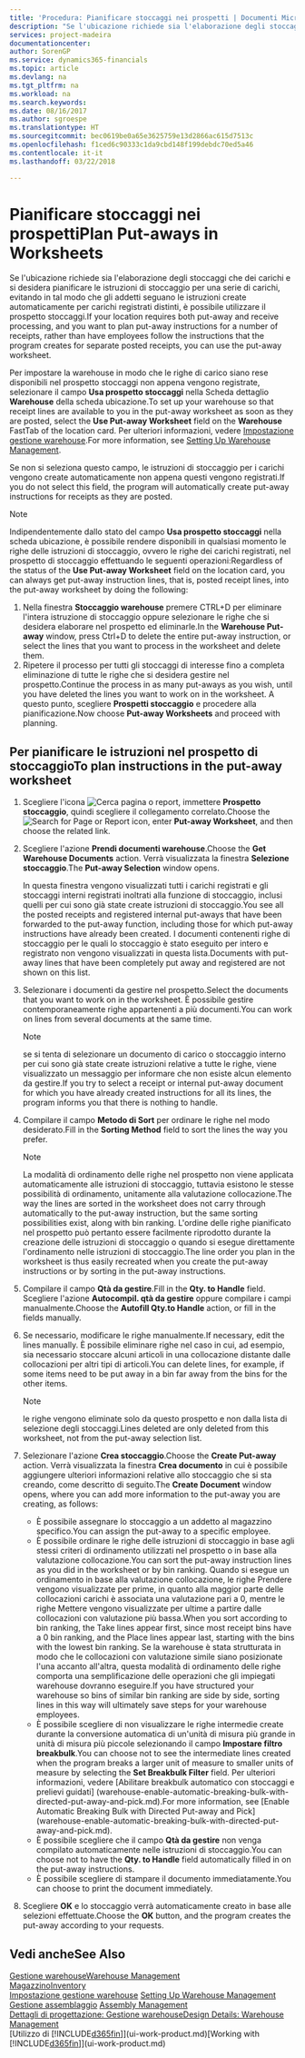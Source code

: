 ```yaml
---
title: 'Procedura: Pianificare stoccaggi nei prospetti | Documenti Microsoft'
description: "Se l'ubicazione richiede sia l'elaborazione degli stoccaggi che dei carichi e si desidera pianificare le istruzioni di stoccaggio per una serie di carichi, evitando in tal modo che gli addetti seguano le istruzioni create automaticamente per carichi registrati distinti, è possibile utilizzare il prospetto stoccaggi."
services: project-madeira
documentationcenter: 
author: SorenGP
ms.service: dynamics365-financials
ms.topic: article
ms.devlang: na
ms.tgt_pltfrm: na
ms.workload: na
ms.search.keywords: 
ms.date: 08/16/2017
ms.author: sgroespe
ms.translationtype: HT
ms.sourcegitcommit: bec0619be0a65e3625759e13d2866ac615d7513c
ms.openlocfilehash: f1ced6c90333c1da9cbd148f199debdc70ed5a46
ms.contentlocale: it-it
ms.lasthandoff: 03/22/2018

---
```

# <a name="plan-put-aways-in-worksheets"></a><span data-ttu-id="3e1de-103">Pianificare stoccaggi nei prospetti</span><span class="sxs-lookup"><span data-stu-id="3e1de-103">Plan Put-aways in Worksheets</span></span>
<span data-ttu-id="3e1de-104">Se l'ubicazione richiede sia l'elaborazione degli stoccaggi che dei carichi e si desidera pianificare le istruzioni di stoccaggio per una serie di carichi, evitando in tal modo che gli addetti seguano le istruzioni create automaticamente per carichi registrati distinti, è possibile utilizzare il prospetto stoccaggi.</span><span class="sxs-lookup"><span data-stu-id="3e1de-104">If your location requires both put-away and receive processing, and you want to plan put-away instructions for a number of receipts, rather than have employees follow the instructions that the program creates for separate posted receipts, you can use the put-away worksheet.</span></span>  

<span data-ttu-id="3e1de-105">Per impostare la warehouse in modo che le righe di carico siano rese disponibili nel prospetto stoccaggi non appena vengono registrate, selezionare il campo **Usa prospetto stoccaggi** nella Scheda dettaglio **Warehouse** della scheda ubicazione.</span><span class="sxs-lookup"><span data-stu-id="3e1de-105">To set up your warehouse so that receipt lines are available to you in the put-away worksheet as soon as they are posted, select the **Use Put-away Worksheet** field on the **Warehouse** FastTab of the location card.</span></span> <span data-ttu-id="3e1de-106">Per ulteriori informazioni, vedere [Impostazione gestione warehouse](warehouse-setup-warehouse.md).</span><span class="sxs-lookup"><span data-stu-id="3e1de-106">For more information, see [Setting Up Warehouse Management](warehouse-setup-warehouse.md).</span></span>  

<span data-ttu-id="3e1de-107">Se non si seleziona questo campo, le istruzioni di stoccaggio per i carichi vengono create automaticamente non appena questi vengono registrati.</span><span class="sxs-lookup"><span data-stu-id="3e1de-107">If you do not select this field, the program will automatically create put-away instructions for receipts as they are posted.</span></span>  

> [!NOTE]  
>  <span data-ttu-id="3e1de-108">Indipendentemente dallo stato del campo **Usa prospetto stoccaggi** nella scheda ubicazione, è possibile rendere disponibili in qualsiasi momento le righe delle istruzioni di stoccaggio, ovvero le righe dei carichi registrati, nel prospetto di stoccaggio effettuando le seguenti operazioni:</span><span class="sxs-lookup"><span data-stu-id="3e1de-108">Regardless of the status of the **Use Put-away Worksheet** field on the location card, you can always get put-away instruction lines, that is, posted receipt lines, into the put-away worksheet by doing the following:</span></span>  
>   
>  1.  <span data-ttu-id="3e1de-109">Nella finestra **Stoccaggio warehouse** premere CTRL+D per eliminare l'intera istruzione di stoccaggio oppure selezionare le righe che si desidera elaborare nel prospetto ed eliminarle.</span><span class="sxs-lookup"><span data-stu-id="3e1de-109">In the **Warehouse Put-away** window, press Ctrl+D to delete the entire put-away instruction, or select the lines that you want to process in the worksheet and delete them.</span></span>  
> 2.  <span data-ttu-id="3e1de-110">Ripetere il processo per tutti gli stoccaggi di interesse fino a completa eliminazione di tutte le righe che si desidera gestire nel prospetto.</span><span class="sxs-lookup"><span data-stu-id="3e1de-110">Continue the process in as many put-aways as you wish, until you have deleted the lines you want to work on in the worksheet.</span></span> <span data-ttu-id="3e1de-111">A questo punto, scegliere **Prospetti stoccaggio** e procedere alla pianificazione.</span><span class="sxs-lookup"><span data-stu-id="3e1de-111">Now choose **Put-away Worksheets** and proceed with planning.</span></span>  

## <a name="to-plan-instructions-in-the-put-away-worksheet"></a><span data-ttu-id="3e1de-112">Per pianificare le istruzioni nel prospetto di stoccaggio</span><span class="sxs-lookup"><span data-stu-id="3e1de-112">To plan instructions in the put-away worksheet</span></span>  
1.  <span data-ttu-id="3e1de-113">Scegliere l'icona ![Cerca pagina o report](media/ui-search/search_small.png "Cerca pagina o report"), immettere **Prospetto stoccaggio**, quindi scegliere il collegamento correlato.</span><span class="sxs-lookup"><span data-stu-id="3e1de-113">Choose the ![Search for Page or Report](media/ui-search/search_small.png "Search for Page or Report icon") icon, enter **Put-away Worksheet**, and then choose the related link.</span></span>  
2.  <span data-ttu-id="3e1de-114">Scegliere l'azione **Prendi documenti warehouse**.</span><span class="sxs-lookup"><span data-stu-id="3e1de-114">Choose the **Get Warehouse Documents** action.</span></span> <span data-ttu-id="3e1de-115">Verrà visualizzata la finestra **Selezione stoccaggio**.</span><span class="sxs-lookup"><span data-stu-id="3e1de-115">The **Put-away Selection** window opens.</span></span>  

    <span data-ttu-id="3e1de-116">In questa finestra vengono visualizzati tutti i carichi registrati e gli stoccaggi interni registrati inoltrati alla funzione di stoccaggio, inclusi quelli per cui sono già state create istruzioni di stoccaggio.</span><span class="sxs-lookup"><span data-stu-id="3e1de-116">You see all the posted receipts and registered internal put-aways that have been forwarded to the put-away function, including those for which put-away instructions have already been created.</span></span> <span data-ttu-id="3e1de-117">I documenti contenenti righe di stoccaggio per le quali lo stoccaggio è stato eseguito per intero e registrato non vengono visualizzati in questa lista.</span><span class="sxs-lookup"><span data-stu-id="3e1de-117">Documents with put-away lines that have been completely put away and registered are not shown on this list.</span></span>  

3. <span data-ttu-id="3e1de-118">Selezionare i documenti da gestire nel prospetto.</span><span class="sxs-lookup"><span data-stu-id="3e1de-118">Select the documents that you want to work on in the worksheet.</span></span> <span data-ttu-id="3e1de-119">È possibile gestire contemporaneamente righe appartenenti a più documenti.</span><span class="sxs-lookup"><span data-stu-id="3e1de-119">You can work on lines from several documents at the same time.</span></span>  

    > [!NOTE]  
    >  <span data-ttu-id="3e1de-120">se si tenta di selezionare un documento di carico o stoccaggio interno per cui sono già state create istruzioni relative a tutte le righe, viene visualizzato un messaggio per informare che non esiste alcun elemento da gestire.</span><span class="sxs-lookup"><span data-stu-id="3e1de-120">If you try to select a receipt or internal put-away document for which you have already created instructions for all its lines, the program informs you that there is nothing to handle.</span></span>  

4. <span data-ttu-id="3e1de-121">Compilare il campo **Metodo di Sort** per ordinare le righe nel modo desiderato.</span><span class="sxs-lookup"><span data-stu-id="3e1de-121">Fill in the **Sorting Method** field to sort the lines the way you prefer.</span></span>  

    > [!NOTE]  
    >  <span data-ttu-id="3e1de-122">La modalità di ordinamento delle righe nel prospetto non viene applicata automaticamente alle istruzioni di stoccaggio, tuttavia esistono le stesse possibilità di ordinamento, unitamente alla valutazione collocazione.</span><span class="sxs-lookup"><span data-stu-id="3e1de-122">The way the lines are sorted in the worksheet does not carry through automatically to the put-away instruction, but the same sorting possibilities exist, along with bin ranking.</span></span> <span data-ttu-id="3e1de-123">L'ordine delle righe pianificato nel prospetto può pertanto essere facilmente riprodotto durante la creazione delle istruzioni di stoccaggio o quando si esegue direttamente l'ordinamento nelle istruzioni di stoccaggio.</span><span class="sxs-lookup"><span data-stu-id="3e1de-123">The line order you plan in the worksheet is thus easily recreated when you create the put-away instructions or by sorting in the put-away instructions.</span></span>  

5.  <span data-ttu-id="3e1de-124">Compilare il campo **Qtà da gestire**.</span><span class="sxs-lookup"><span data-stu-id="3e1de-124">Fill in the **Qty. to Handle** field.</span></span> <span data-ttu-id="3e1de-125">Scegliere l'azione **Autocompil. qtà da gestire** oppure compilare i campi manualmente.</span><span class="sxs-lookup"><span data-stu-id="3e1de-125">Choose the **Autofill Qty.to Handle** action, or fill in the fields manually.</span></span>  
6.  <span data-ttu-id="3e1de-126">Se necessario, modificare le righe manualmente.</span><span class="sxs-lookup"><span data-stu-id="3e1de-126">If necessary, edit the lines manually.</span></span> <span data-ttu-id="3e1de-127">È possibile eliminare righe nel caso in cui, ad esempio, sia necessario stoccare alcuni articoli in una collocazione distante dalle collocazioni per altri tipi di articoli.</span><span class="sxs-lookup"><span data-stu-id="3e1de-127">You can delete lines, for example, if some items need to be put away in a bin far away from the bins for the other items.</span></span>  

    > [!NOTE]  
    >  <span data-ttu-id="3e1de-128">le righe vengono eliminate solo da questo prospetto e non dalla lista di selezione degli stoccaggi.</span><span class="sxs-lookup"><span data-stu-id="3e1de-128">Lines deleted are only deleted from this worksheet, not from the put-away selection list.</span></span>  

7.  <span data-ttu-id="3e1de-129">Selezionare l'azione **Crea stoccaggio**.</span><span class="sxs-lookup"><span data-stu-id="3e1de-129">Choose the **Create Put-away** action.</span></span> <span data-ttu-id="3e1de-130">Verrà visualizzata la finestra **Crea documento** in cui è possibile aggiungere ulteriori informazioni relative allo stoccaggio che si sta creando, come descritto di seguito.</span><span class="sxs-lookup"><span data-stu-id="3e1de-130">The **Create Document** window opens, where you can add more information to the put-away you are creating, as follows:</span></span>  

    -   <span data-ttu-id="3e1de-131">È possibile assegnare lo stoccaggio a un addetto al magazzino specifico.</span><span class="sxs-lookup"><span data-stu-id="3e1de-131">You can assign the put-away to a specific employee.</span></span>  
    -   <span data-ttu-id="3e1de-132">È possibile ordinare le righe delle istruzioni di stoccaggio in base agli stessi criteri di ordinamento utilizzati nel prospetto o in base alla valutazione collocazione.</span><span class="sxs-lookup"><span data-stu-id="3e1de-132">You can sort the put-away instruction lines as you did in the worksheet or by bin ranking.</span></span> <span data-ttu-id="3e1de-133">Quando si esegue un ordinamento in base alla valutazione collocazione, le righe Prendere vengono visualizzate per prime, in quanto alla maggior parte delle collocazioni carichi è associata una valutazione pari a 0, mentre le righe Mettere vengono visualizzate per ultime a partire dalle collocazioni con valutazione più bassa.</span><span class="sxs-lookup"><span data-stu-id="3e1de-133">When you sort according to bin ranking, the Take lines appear first, since most receipt bins have a 0 bin ranking, and the Place lines appear last, starting with the bins with the lowest bin ranking.</span></span> <span data-ttu-id="3e1de-134">Se la warehouse è stata strutturata in modo che le collocazioni con valutazione simile siano posizionate l'una accanto all'altra, questa modalità di ordinamento delle righe comporta una semplificazione delle operazioni che gli impiegati warehouse dovranno eseguire.</span><span class="sxs-lookup"><span data-stu-id="3e1de-134">If you have structured your warehouse so bins of similar bin ranking are side by side, sorting lines in this way will ultimately save steps for your warehouse employees.</span></span>  
    -   <span data-ttu-id="3e1de-135">È possibile scegliere di non visualizzare le righe intermedie create durante la conversione automatica di un'unità di misura più grande in unità di misura più piccole selezionando il campo **Impostare filtro breakbulk**.</span><span class="sxs-lookup"><span data-stu-id="3e1de-135">You can choose not to see the intermediate lines created when the program breaks a larger unit of measure to smaller units of measure by selecting the **Set Breakbulk Filter** field.</span></span> <span data-ttu-id="3e1de-136">Per ulteriori informazioni, vedere [Abilitare breakbulk automatico con stoccaggi e prelievi guidati] (warehouse-enable-automatic-breaking-bulk-with-directed-put-away-and-pick.md).</span><span class="sxs-lookup"><span data-stu-id="3e1de-136">For more information, see [Enable Automatic Breaking Bulk with Directed Put-away and Pick] (warehouse-enable-automatic-breaking-bulk-with-directed-put-away-and-pick.md).</span></span>  
    -   <span data-ttu-id="3e1de-137">È possibile scegliere che il campo **Qtà da gestire** non venga compilato automaticamente nelle istruzioni di stoccaggio.</span><span class="sxs-lookup"><span data-stu-id="3e1de-137">You can choose not to have the **Qty. to Handle** field automatically filled in on the put-away instructions.</span></span>  
    -   <span data-ttu-id="3e1de-138">È possibile scegliere di stampare il documento immediatamente.</span><span class="sxs-lookup"><span data-stu-id="3e1de-138">You can choose to print the document immediately.</span></span>  

8.  <span data-ttu-id="3e1de-139">Scegliere **OK** e lo stoccaggio verrà automaticamente creato in base alle selezioni effettuate.</span><span class="sxs-lookup"><span data-stu-id="3e1de-139">Choose the **OK** button, and the program creates the put-away according to your requests.</span></span>  

## <a name="see-also"></a><span data-ttu-id="3e1de-140">Vedi anche</span><span class="sxs-lookup"><span data-stu-id="3e1de-140">See Also</span></span>  
[<span data-ttu-id="3e1de-141">Gestione warehouse</span><span class="sxs-lookup"><span data-stu-id="3e1de-141">Warehouse Management</span></span>](warehouse-manage-warehouse.md)  
[<span data-ttu-id="3e1de-142">Magazzino</span><span class="sxs-lookup"><span data-stu-id="3e1de-142">Inventory</span></span>](inventory-manage-inventory.md)  
<span data-ttu-id="3e1de-143">[Impostazione gestione warehouse](warehouse-setup-warehouse.md)   </span><span class="sxs-lookup"><span data-stu-id="3e1de-143">[Setting Up Warehouse Management](warehouse-setup-warehouse.md)   </span></span>  
<span data-ttu-id="3e1de-144">[Gestione assemblaggio](assembly-assemble-items.md)  </span><span class="sxs-lookup"><span data-stu-id="3e1de-144">[Assembly Management](assembly-assemble-items.md)  </span></span>  
[<span data-ttu-id="3e1de-145">Dettagli di progettazione: Gestione warehouse</span><span class="sxs-lookup"><span data-stu-id="3e1de-145">Design Details: Warehouse Management</span></span>](design-details-warehouse-management.md)  
<span data-ttu-id="3e1de-146">[Utilizzo di [!INCLUDE[d365fin](includes/d365fin_md.md)]](ui-work-product.md)</span><span class="sxs-lookup"><span data-stu-id="3e1de-146">[Working with [!INCLUDE[d365fin](includes/d365fin_md.md)]](ui-work-product.md)</span></span>

